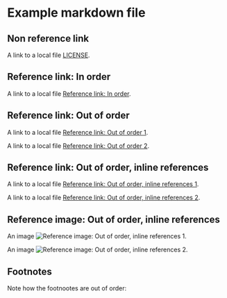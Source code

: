# Example markdown file

## Non reference link

A link to a local file [LICENSE](./non-reference-local-link).

## Reference link: In order

A link to a local file [Reference link: In order][1].

## Reference link: Out of order

A link to a local file [Reference link: Out of order 1][2].

A link to a local file [Reference link: Out of order 2][3].

## Reference link: Out of order, inline references

A link to a local file [Reference link: Out of order, inline references 1][4].

A link to a local file [Reference link: Out of order, inline references 2][5].


## Reference image: Out of order, inline references

An image ![Reference image: Out of order, inline references 1][6].

An image ![Reference image: Out of order, inline references 2][7].


## Footnotes

Note how the footnootes are out of order:

[1]: ./reference-link-in-order
[2]: ./reference-link-out-of-order-1
[3]: ./reference-link-out-of-order-2
[4]: ./reference-link-out-of-order-1
[5]: ./reference-link-out-of-order-2
[6]: ./reference-image-out-of-order-1
[7]: ./reference-image-out-of-order-2
